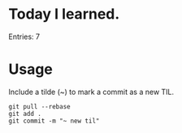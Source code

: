 # Today I learned.

Entries: 7

# Usage
Include a tilde (~) to mark a commit as a new TIL.
```
git pull --rebase
git add .
git commit -m "~ new til"
```